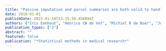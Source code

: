 ```yaml
---
title: "Passive imputation and parcel summaries are both valid to handle missing items in studies with many multi-item scales"
date: 2018-01-01
publishDate: 2023-01-10T13:35:50.456094Z
authors: ["Iris Eekhout", "Henrica CW de Vet", "Michiel R de Boer", "Jos WR Twisk", "Martijn W Heymans"]
publication_types: ["2"]
abstract: ""
featured: false
publication: "*Statistical methods in medical research*"
---
```


